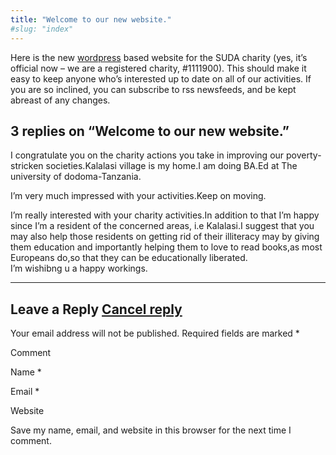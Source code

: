 ```yaml
---
title: "Welcome to our new website."
#slug: "index"
---
```


Here is the new [wordpress](http://wordpress.org/) based website for the SUDA charity (yes, it’s official now – we are a registered charity, #1111900). This should make it easy to keep anyone who’s interested up to date on all of our activities. If you are so inclined, you can subscribe to rss newsfeeds, and be kept abreast of any changes.

3 replies on “Welcome to our new website.”
------------------------------------------

I congratulate you on the charity actions you take in improving our poverty-stricken societies.Kalalasi village is my home.I am doing BA.Ed at The university of dodoma-Tanzania.

I’m very much impressed with your activities.Keep on moving.

I’m really interested with your charity activities.In addition to that I’m happy since I’m a resident of the concerned areas, i.e Kalalasi.I suggest that you may also help those residents on getting rid of their illiteracy may by giving them education and importantly helping them to love to read books,as most Europeans do,so that they can be educationally liberated.  
I’m wishibng u a happy workings.

* * *

Leave a Reply [Cancel reply](/2006/02/hello-world/comment-page-1/#respond)
--------------------------------------------------------------------------

Your email address will not be published. Required fields are marked \*

Comment

Name \* 

Email \* 

Website 

 Save my name, email, and website in this browser for the next time I comment.
